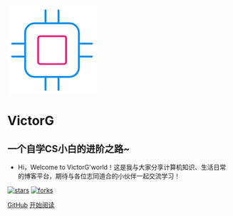 ![logo](_media/logo.png)

# VictorG

## 一个自学CS小白的进阶之路~

- Hi，Welcome to VictorG'world！这是我与大家分享计算机知识、生活日常的博客平台，期待与各位志同道合的小伙伴一起交流学习！
    
[![stars](https://badgen.net/github/stars/fuzhengwei/fuzhengwei.github.io?icon=github&color=4ab8a1)](https://github.com/6CSg/6CSg.github.io) [![forks](https://badgen.net/github/forks/fuzhengwei/fuzhengwei.github.io?icon=github&color=4ab8a1)](https://github.com/6CSg/6CSg.github.io) 

[GitHub](<https://github.com/6CSg/>)
[开始阅读](README.md)
